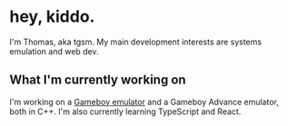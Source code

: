 # hey, kiddo.
I'm Thomas, aka tgsm. My main development interests are systems emulation and web dev.

## What I'm currently working on
I'm working on a [Gameboy emulator](https://github.com/tgsm/heliage) and a Gameboy Advance emulator, both in C++. I'm also currently learning TypeScript and React.

